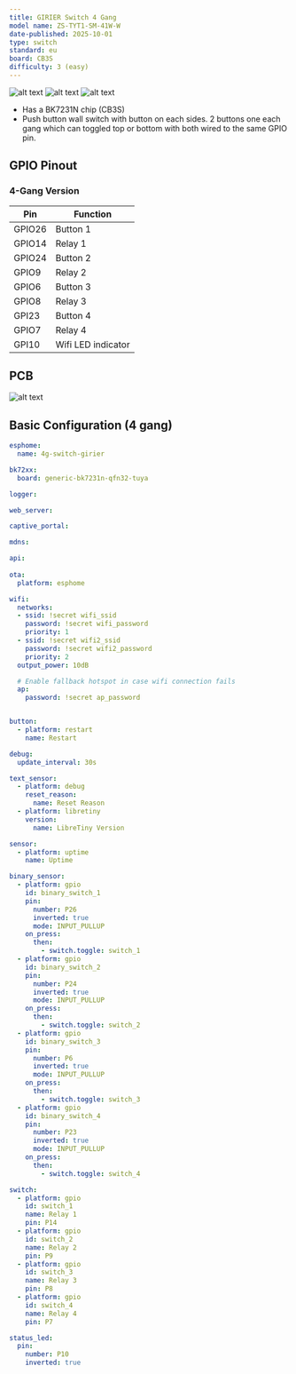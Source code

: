 ```yaml
---
title: GIRIER Switch 4 Gang 
model name: ZS-TYT1-SM-41W-W
date-published: 2025-10-01
type: switch
standard: eu
board: CB3S
difficulty: 3 (easy)
---
```


![alt text](front.jpg "4g_front")
![alt text](back.jpg "4g_back")
![alt text](box.jpg "4g_box")

- Has a BK7231N chip (CB3S)
- Push button wall switch with button on each sides. 2 buttons one each gang which can toggled top or bottom with both wired to the same GPIO pin.

## GPIO Pinout

### 4-Gang Version

| Pin    | Function           |
| ------ | ------------------ |
| GPIO26 | Button 1           |
| GPIO14  | Relay 1            |
| GPIO24  | Button 2           |
| GPIO9  | Relay 2            |
| GPIO6  | Button 3           |
| GPIO8  | Relay 3            |
| GPI23  | Button 4           |
| GPIO7  | Relay 4            |
| GPI10  | Wifi LED indicator |

## PCB

![alt text](pcb.jpg "PCB")

## Basic Configuration (4 gang)

```yaml
esphome:
  name: 4g-switch-girier

bk72xx:
  board: generic-bk7231n-qfn32-tuya

logger:

web_server:

captive_portal:

mdns:

api:
    
ota:
  platform: esphome

wifi:
  networks:
  - ssid: !secret wifi_ssid
    password: !secret wifi_password
    priority: 1
  - ssid: !secret wifi2_ssid
    password: !secret wifi2_password
    priority: 2
  output_power: 10dB

  # Enable fallback hotspot in case wifi connection fails
  ap:
    password: !secret ap_password


button:
  - platform: restart
    name: Restart

debug:
  update_interval: 30s

text_sensor:
  - platform: debug
    reset_reason:
      name: Reset Reason
  - platform: libretiny
    version:
      name: LibreTiny Version

sensor:
  - platform: uptime
    name: Uptime

binary_sensor:
  - platform: gpio
    id: binary_switch_1
    pin:
      number: P26
      inverted: true
      mode: INPUT_PULLUP
    on_press:
      then:
        - switch.toggle: switch_1
  - platform: gpio
    id: binary_switch_2
    pin:
      number: P24
      inverted: true
      mode: INPUT_PULLUP
    on_press:
      then:
        - switch.toggle: switch_2
  - platform: gpio
    id: binary_switch_3
    pin:
      number: P6
      inverted: true
      mode: INPUT_PULLUP
    on_press:
      then:
        - switch.toggle: switch_3
  - platform: gpio
    id: binary_switch_4
    pin:
      number: P23
      inverted: true
      mode: INPUT_PULLUP
    on_press:
      then:
        - switch.toggle: switch_4

switch:
  - platform: gpio
    id: switch_1
    name: Relay 1
    pin: P14
  - platform: gpio
    id: switch_2
    name: Relay 2
    pin: P9
  - platform: gpio
    id: switch_3
    name: Relay 3
    pin: P8
  - platform: gpio
    id: switch_4
    name: Relay 4
    pin: P7

status_led:
  pin:
    number: P10
    inverted: true

```


